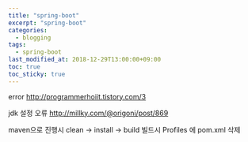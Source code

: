 ```yaml
---
title: "spring-boot"
excerpt: "spring-boot"
categories:
  - blogging
tags:
  - spring-boot
last_modified_at: 2018-12-29T13:00:00+09:00
toc: true
toc_sticky: true
---
```


error
http://programmerhoiit.tistory.com/3

jdk 설정 오류
http://millky.com/@origoni/post/869

maven으로 진행시
clean -> install -> build
빌드시 Profiles 에 pom.xml 삭제
